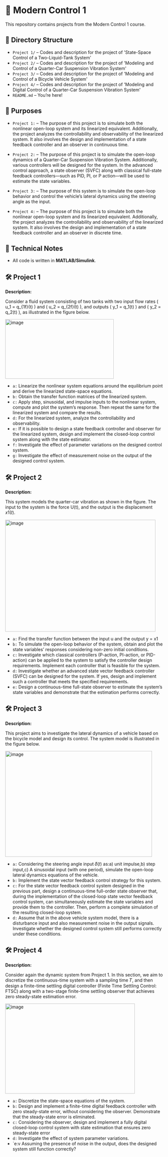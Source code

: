 # 📘 Modern Control 1

This repository contains projects from the Modern Control 1 course.

## 📁 Directory Structure

- `Project 1/` – Codes and description for the project of 'State-Space Control of a Two-Liquid-Tank System'
- `Project 2/` – Codes and description for the project of 'Modeling and Control of a Quarter-Car Suspension Vibration System'
- `Project 3/` – Codes and description for the project of 'Modeling and Control of a Bicycle Vehicle System'
- `Project 4/` – Codes and description for the project of 'Modeling and Digital Control of a Quarter-Car Suspension Vibration System'
- `README.md` – You’re here!

## 🎯 Purposes

- `Project 1:` – The purpose of this project is to simulate both the nonlinear open-loop system and its linearized equivalent. Additionally, the project analyzes the controllability and observability of the linearized system. It also involves the design and implementation of a state feedback controller and an observer in continuous time.

- `Project 2:` – The purpose of this project is to simulate the open-loop dynamics of a Quarter-Car Suspension Vibration System. Additionally, various controllers will be designed for the system. In the advanced control approach, a state observer (SVFC) along with classical full-state feedback controllers—such as PID, PI, or P action—will be used to estimate the state variables.

- `Project 3:` – The purpose of this system is to simulate the open-loop behavior and control the vehicle’s lateral dynamics using the steering angle as the input.

- `Project 4:` – The purpose of this project is to simulate both the nonlinear open-loop system and its linearized equivalent. Additionally, the project analyzes the controllability and observability of the linearized system. It also involves the design and implementation of a state feedback controller and an observer in discrete time.

## 🧠 Technical Notes

- All code is written in **MATLAB/Simulink**.


## 🛠️ Project 1
**Description:** 

Consider a fluid system consisting of two tanks with two input flow rates \( u_1 = q_{1f}(t) \) and \( u_2 = q_{2f}(t) \), and outputs \( y_1 = q_1(t) \) and \( y_2 = q_2(t) \), as illustrated in the figure below.

<img width="346" height="189" alt="image" src="https://github.com/user-attachments/assets/457a0ad2-6736-47d9-95db-781fe6f4ab15" />

- `a:` Linearize the nonlinear system equations around the equilibrium point and derive the linearized state-space equations.
- `b:` Obtain the transfer function matrices of the linearized system.
- `c:` Apply step, sinusoidal, and impulse inputs to the nonlinear system, compute and plot the system’s response. Then repeat the same for the linearized system and compare the results.
- `d:` For the linearized system, analyze the controllability and observability.
- `e:` If it is possible to design a state feedback controller and observer for the linearized system, design and implement the closed-loop control system along with the state estimator.
- `f:` Investigate the effect of parameter variations on the designed control system.
- `g:` Investigate the effect of measurement noise on the output of the designed control system.

## 🛠️ Project 2
**Description:**  

This system models the quarter-car vibration as shown in the figure. The input to the system is the force U(t), and the output is the displacement 𝑥1(𝑡).

<img width="479" height="355" alt="image" src="https://github.com/user-attachments/assets/37db7433-9b1a-463d-a746-a0442c0dafab" />

- `a:` Find the transfer function between the input u and the output y = x1
- `b:` To simulate the open-loop behavior of the system, obtain and plot the state variables’ responses considering non-zero initial conditions.
- `c:` Investigate which classical controllers (P-action, PI-action, or PID-action) can be applied to the system to satisfy the controller design requirements. Implement each controller that is feasible for the system.
- `d:` Investigate whether an advanced state vector feedback controller (SVFC) can be designed for the system. If yes, design and implement such a controller that meets the specified requirements.
- `e:` Design a continuous-time full-state observer to estimate the system’s state variables and demonstrate that the estimation performs correctly.

## 🛠️ Project 3
**Description:** 

This project aims to investigate the lateral dynamics of a vehicle based on the bicycle model and design its control. The system model is illustrated in the figure below.

<img width="468" height="336" alt="image" src="https://github.com/user-attachments/assets/a5c2eeef-61f8-4f48-bc9c-24ebba483aad" />

- `a:` Considering the steering angle input 𝛿(𝑡) as:a) unit impulse,b) step input,c) A sinusoidal input (with one period), simulate the open-loop lateral dynamics equations of the vehicle.
- `b:` Implement the state vector feedback control strategy for this system.
- `c:` For the state vector feedback control system designed in the previous part, design a continuous-time full-order state observer that, during the implementation of the closed-loop state vector feedback control system, can simultaneously estimate the state variables and provide them to the controller. Then, perform a complete simulation of the resulting closed-loop system.
- `d:` Assume that in the above vehicle system model, there is a disturbance input and also measurement noise in the output signals. Investigate whether the designed control system still performs correctly under these conditions.

## 🛠️ Project 4
**Description:**  

Consider again the dynamic system from Project 1. In this section, we aim to discretize the continuous-time system with a sampling time 𝑇, and then design a finite-time settling digital controller (Finite Time Settling Control: FTSC) along with a two-stage finite-time settling observer that achieves zero steady-state estimation error.

<img width="413" height="286" alt="image" src="https://github.com/user-attachments/assets/10684c57-0d68-436e-95ad-230895580b43" />

- `a:` Discretize the state-space equations of the system.
- `b:` Design and implement a finite-time digital feedback controller with zero steady-state error, without considering the observer. Demonstrate that the steady-state error is eliminated.
- `c:` Considering the observer, design and implement a fully digital closed-loop control system with state estimation that ensures zero steady-state error
- `d:` Investigate the effect of system parameter variations.
- `e:v Assuming the presence of noise in the output, does the designed system still function correctly?
